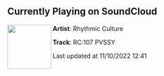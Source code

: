 ## Currently Playing on SoundCloud

[<img align="left" width="100" src="https://i1.sndcdn.com/artworks-sA3OvFgzC7471S6x-o45pIg-t500x500.jpg">](https://soundcloud.com/rhythmicculturerecords/rc107-pvssy)

**Artist**: Rhythmic Culture 

**Track**: RC:107 PVSSY

Last updated at 11/10/2022 12:41
